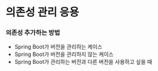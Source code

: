 # 의존성 관리 응용

### 의존성 추가하는 방법
- Spring Boot가 버전을 관리하는 케이스
- Spring Boot가 버전을 관리하지 않는 케이스
- Spring Boot가 관리하는 버전과 다른 버전을 사용하고 싶을 때